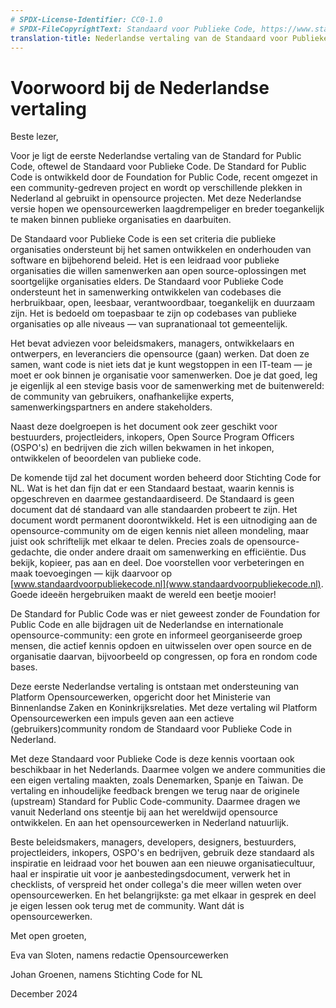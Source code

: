 ```yaml
---
# SPDX-License-Identifier: CC0-1.0
# SPDX-FileCopyrightText: Standaard voor Publieke Code, https://www.standaardvoorpubliekecode.nl/
translation-title: Nederlandse vertaling van de Standaard voor Publieke Code
---
```


# Voorwoord bij de Nederlandse vertaling

Beste lezer,

Voor je ligt de eerste Nederlandse vertaling van de Standard for Public Code, oftewel de Standaard voor Publieke Code. De Standard for Public Code is ontwikkeld door de Foundation for Public Code, recent omgezet in een community-gedreven project en wordt op verschillende plekken in Nederland al gebruikt in opensource projecten. Met deze Nederlandse versie hopen we opensourcewerken laagdrempeliger en breder toegankelijk te maken binnen publieke organisaties en daarbuiten.

De Standaard voor Publieke Code is een set criteria die publieke organisaties ondersteunt bij het samen ontwikkelen en onderhouden van software en bijbehorend beleid. Het is een leidraad voor publieke organisaties die willen samenwerken aan open source-oplossingen met soortgelijke organisaties elders. De Standaard voor Publieke Code ondersteunt het in samenwerking ontwikkelen van codebases die herbruikbaar, open, leesbaar, verantwoordbaar, toegankelijk en duurzaam zijn. Het is bedoeld om toepasbaar te zijn op codebases van publieke organisaties op alle niveaus — van supranationaal tot gemeentelijk.

Het bevat adviezen voor beleidsmakers, managers, ontwikkelaars en ontwerpers, en leveranciers die opensource (gaan) werken. Dat doen ze samen, want code is niet iets dat je kunt wegstoppen in een IT-team — je moet er ook binnen je organisatie voor samenwerken. Doe je dat goed, leg je eigenlijk al een stevige basis voor de samenwerking met de buitenwereld: de community van gebruikers, onafhankelijke experts, samenwerkingspartners en andere stakeholders.

Naast deze doelgroepen is het document ook zeer geschikt voor bestuurders, projectleiders, inkopers, Open Source Program Officers (OSPO's) en bedrijven die zich willen bekwamen in het inkopen, ontwikkelen of beoordelen van publieke code.

De komende tijd zal het document worden beheerd door Stichting Code for NL. Wat is het dan fijn dat er een Standaard bestaat, waarin kennis is opgeschreven en daarmee gestandaardiseerd. De Standaard is geen document dat dé standaard van alle standaarden probeert te zijn. Het document wordt permanent doorontwikkeld. Het is een uitnodiging aan de opensource-community om de eigen kennis niet alleen mondeling, maar juist ook schriftelijk met elkaar te delen. Precies zoals de opensource-gedachte, die onder andere draait om samenwerking en efficiëntie. Dus bekijk, kopieer, pas aan en deel. Doe voorstellen voor verbeteringen en maak toevoegingen — kijk daarvoor op [www.standaardvoorpubliekecode.nl](www.standaardvoorpubliekecode.nl). Goede ideeën hergebruiken maakt de wereld een beetje mooier!

De Standard for Public Code was er niet geweest zonder de Foundation for Public Code en alle bijdragen uit de Nederlandse en internationale opensource-community: een grote en informeel georganiseerde groep mensen, die actief kennis opdoen en uitwisselen over open source en de organisatie daarvan, bijvoorbeeld op congressen, op fora en rondom code bases.

Deze eerste Nederlandse vertaling is ontstaan met ondersteuning van Platform Opensourcewerken, opgericht door het Ministerie van Binnenlandse Zaken en Koninkrijksrelaties. Met deze vertaling wil Platform Opensourcewerken een impuls geven aan een actieve (gebruikers)community rondom de Standaard voor Publieke Code in Nederland.

Met deze Standaard voor Publieke Code is deze kennis voortaan ook beschikbaar in het Nederlands. Daarmee volgen we andere communities die een eigen vertaling maakten, zoals Denemarken, Spanje en Taiwan. De vertaling en inhoudelijke feedback brengen we terug naar de originele (upstream) Standard for Public Code-community. Daarmee dragen we vanuit Nederland ons steentje bij aan het wereldwijd opensource ontwikkelen. En aan het opensourcewerken in Nederland natuurlijk.

Beste beleidsmakers, managers, developers, designers, bestuurders, projectleiders, inkopers, OSPO's en bedrijven, gebruik deze standaard als inspiratie en leidraad voor het bouwen aan een nieuwe organisatiecultuur, haal er inspiratie uit voor je aanbestedingsdocument, verwerk het in checklists, of verspreid het onder collega's die meer willen weten over opensourcewerken. En het belangrijkste: ga met elkaar in gesprek en deel je eigen lessen ook terug met de community. Want dát is opensourcewerken.

Met open groeten,

Eva van Sloten, namens redactie Opensourcewerken

Johan Groenen, namens Stichting Code for NL

December 2024
